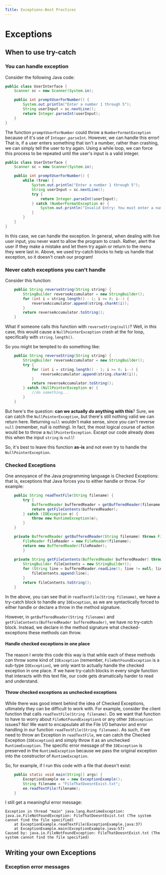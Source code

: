 ```yaml
---
Title: Exceptions-Best Practices
---
```


# Exceptions


## When to use try-catch

### You can handle exception

Consider the following Java code:

```java
public class UserInterface {
    Scanner sc = new Scanner(System.in);

    public int promptUserForNumber() {
        System.out.println("Enter a number 1 through 5");
        String userInput = sc.nextLine();
        return Integer.parseInt(userInput);
    }
}
```

The function `promptUserForNumber` could throw a `NumberFormatException` because of it's use of `Integer.parseInt`. However, we can handle this error! That is, if a user enters something that isn't a number, rather than crashing, we can simply tell the user to try again. Using a while loop, we can force this process to be repeated until the user's input is a valid integer.

```java
public class UserInterface {
    Scanner sc = new Scanner(System.in);

    public int promptUserForNumber() {
        while (true) {
            System.out.println("Enter a number 1 through 5");
            String userInput = sc.nextLine();
            try {
                return Integer.parseInt(userInput);
            } catch (NumberFormatException e) {
                System.out.println("Invalid Entry: You must enter a number. Try again!");
            }
        }
    }
}
```

In this case, we can handle the exception. In general, when dealing with live user input, you never want to allow the program to crash. Rather, alert the user if they make a mistake and let them try again or return to the menu they were last in. Above, we used try-catch blocks to help us handle that exception, so it doesn't crash our program!

### Never catch exceptions you can't handle

Consider this function:

```java
    public String reverseString(String string) {
        StringBuilder reverseAccumulator = new StringBuilder();
        for (int i = string.length() - 1; i >= 0; i--) {
            reverseAccumulator.append(string.charAt(i));
        }
        return reverseAccumulator.toString();
    }
```

What if someone calls this function with `reverseString(null)`? Well, in this case, this would cause a `NullPointerException` crash at the for loop, specifically with `string.length()`. 

So you might be tempted to do something like:

```java
    public String reverseString(String string) {
        StringBuilder reverseAccumulator = new StringBuilder();
        try {
            for (int i = string.length() - 1; i >= 0; i--) {
                reverseAccumulator.append(string.charAt(i));
            }
            return reverseAccumulator.toString();
        } catch (NullPointerException e) {
            //do something...
        }
    }
```

But here's the question: **can we actually *do* anything with this**? Sure, we can catch the `NullPointerException`, but there's still nothing valid we can return here. Returning `null` wouldn't make sense, since you can't reverse `null` (remember, null is *nothing*). In fact, the most logical course of action would be to throw a `NullPointerException`. Except our code already does this when the input `string` is `null`!

So, it's best to leave this function **as-is** and not even try to handle the `NullPointerException`. 

### Checked Exceptions

One annoyance of the Java programming language is Checked Exceptions: that is, exceptions that Java forces you to either handle or throw. For example:

```java
    public String readTextFile(String filename) {
        try {
            BufferedReader bufferedReader = getBufferedReader(filename);
            return getFileContents(bufferedReader);
        } catch (IOException e) {
            throw new RuntimeException(e);
        }
    }

    private BufferedReader getBufferedReader(String filename) throws FileNotFoundException {
        FileReader fileReader = new FileReader(filename);
        return new BufferedReader(fileReader);
        }
    
    private String getFileContents(BufferedReader bufferedReader) throws IOException {
        StringBuilder fileContents = new StringBuilder();
        for (String line = bufferedReader.readLine(); line != null; line = bufferedReader.readLine()) {
            fileContents.append(line);
        }
        return fileContents.toString();
    }
```

In the above, you can see that in `readTextFile(String filename)`, we have a try-catch block to handle any `IOException`, as we are syntactically forced to either handle or declare a throw in the method signature.

However, in `getBufferedReader(String filename)` and `getFileContents(BufferedReader bufferedReader)`, we have no try-catch block. Instead, we declare in the method signature what checked-exceptions these methods can throw.

#### Handle checked exceptions in one place

The reason I wrote this code this way is that while each of these methods *can* throw some kind of `IOException` (remember, `FileNotFoundException` is a sub-type `IOException`), we only want to actually handle the checked exception in one place. If we have try-catch blocks in every single function that interacts with this text file, our code gets dramatically harder to read and understand.

#### Throw checked exceptions as unchecked exceptions

While there was good intent behind the idea of Checked Exceptions, ultimately they can be difficult to work with. For example, consider the client function that calls `readTextFile(String filename)`. Do we want that function to have to worry about `FileNotFoundException`s or any other `IOException` issues? No! We want to encapsulate all the File I/O behavior and error handling in our function `readTextFile(String filename)`. As such, if we need to throw an Exception in `readTextFile`, we can catch the Checked Exception (`IOException`) and simply throw it as an unchecked `RuntimeException`. The specific error message of the `IOException` is preserved in the `RuntimeException` because we pass the original exception into the constructor of `RuntimeException`. 

So, for example, if I run this code with a file that doesn't exist:

```java
    public static void main(String[] args) {
        ExceptionExample ee = new ExceptionExample();
        String filename = "FileThatDoesntExist.txt";
        ee.readTextFile(filename);
    }
```

I still get a meaningful error message:

```shell
Exception in thread "main" java.lang.RuntimeException: java.io.FileNotFoundException: FileThatDoesntExist.txt (The system cannot find the file specified)
	at ExceptionExample.readTextFile(ExceptionExample.java:37)
	at ExceptionExample.main(ExceptionExample.java:57)
Caused by: java.io.FileNotFoundException: FileThatDoesntExist.txt (The system cannot find the file specified)
```

## Writing your own Exceptions

### Exception error messages
